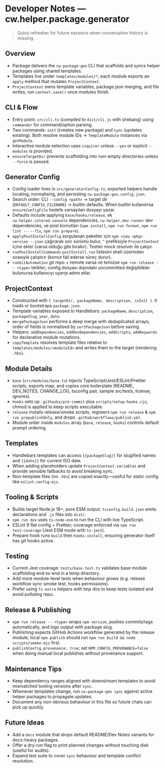 # Developer Notes — cw.helper.package.generator

> Quick refresher for future sessions when conversation history is missing.

## Overview
- Package delivers the `cw-package-gen` CLI that scaffolds and syncs helper packages using shared templates.
- Templates live under `templates/modules/*`; each module exports an `apply` method that mutates `ProjectContext`.
- `ProjectContext` owns template variables, package.json merging, and file writes; run `context.save()` once modules finish.

## CLI & Flow
- Entry point: `src/cli.ts` (compiled to `dist/cli.js` with shebang) using `commander` for command/option parsing.
- Two commands: `init` (creates new package) and `sync` (updates existing). Both resolve module IDs → `TemplateModule` instances via `getModule`.
- Interactive module selection uses `inquirer` unless `--yes` or explicit `--modules` is provided.
- `ensureTargetDir` prevents scaffolding into non-empty directories unless `--force` is passed.

## Generator Config
- Config loader lives in `src/generatorConfig.ts`; exported helpers handle locating, normalising, and persisting `cw-package-gen.config.json`.
- Search order: CLI `--config <path>` → target dir (`DEFAULT_CONFIG_FILENAME`) → builtin defaults. When builtin kullanılırsa `ensureConfigFile` hedefe varsayılan dosyayı yazar.
- Defaults include applying `base/hooks/release`, ek `cw.helper.colored.console` dependencies, `cw.helper.dev.runner` dev dependencies, ve post komutları (`npm install`, `npm run format`, `npm run lint -- --fix`, `npm run prepare`).
- `applyPostInstallConfig` sorgulanan paketler için `npm view <pkg> version --json` çağırarak son sürümü bulur, `^` prefiksiyle `ProjectContext` içine ekler (varsa olduğu gibi bırakır). Testler mock resolver ile çalışır.
- `runPostInstallCommands` `postInstall.run` listesini shell üzerinden sırasıyla çalıştırır (komut fail ederse süreç durur).
- `runGitAutomation` git repo + remote varsa ve temizse `npm run release -- <type>` tetikler; config dosyası dışındaki uncommitted değişiklikler bulunursa kullanıcıyı uyarıp adımı atlar.

## ProjectContext
- Constructed with `{ targetDir, packageName, description, isInit }`. It loads or bootstraps `package.json`.
- Template variables exposed to Handlebars: `packageName`, `description`, `packageSlug`, `year`, `date`.
- `mergePackageJson` performs a deep merge with deduplicated arrays; order of fields is normalised by `sortPackageJson` before saving.
- Helpers: `addDependencies`, `addDevDependencies`, `addScripts`, `addKeywords` for declarative module mutations.
- `copyTemplate` resolves template files relative to `templates/modules/<moduleId>` and writes them to the target (rendering `.hbs`).

## Module Details
- `base` (`src/modules/base.ts`) injects TypeScript/Jest/ESLint/Prettier scripts, exports map, and copies core boilerplate (README, DEV_NOTES, CHANGE_LOG, tsconfig pair, sample src/tests, license, ignores).
- `hooks` sets up `.githooks/pre-commit` plus `scripts/setup-hooks.cjs`; chmod is applied to keep scripts executable.
- `release` installs release/smoke scripts, registers `npm run release` & `npm run prepublishOnly`, and drops `.github/workflows/publish.yml`.
- Module order inside `modules` array (`base`, `release`, `hooks`) controls default prompt ordering.

## Templates
- Handlebars templates can access `{{packageSlug}}` for slugified names and `{{date}}` for current ISO date.
- When adding placeholders update `ProjectContext.variables` and provide sensible fallbacks to avoid breaking sync.
- Non-template files (no `.hbs`) are copied exactly—useful for static config like `eslint.config.mjs`.

## Tooling & Scripts
- Builds target Node.js 18+, pure ESM output. `tsconfig.build.json` emits declarations and `.js` files into `dist/`.
- `npm run dev` uses `ts-node-esm` to run the CLI with live TypeScript.
- ESLint 9 flat config + Prettier; coverage enforced via `npm run test:coverage` (Jest ESM mode with `ts-jest`).
- Prepare hook runs `build` then `hooks:install`, ensuring generator itself has git hooks active.

## Testing
- Current Jest coverage: `tests/base.test.ts` validates base module scaffolding end-to-end in a temp directory.
- Add more module-level tests when behaviour grows (e.g. release workflow sync smoke test, hooks permissions).
- Prefer using `fs-extra` helpers with tmp dirs to keep tests isolated and avoid polluting repo.

## Release & Publishing
- `npm run release -- <type>` wraps `npm version`, pushes commits/tags automatically, and logs output with package slug.
- Publishing expects GitHub Actions workflow generated by the release module; local `npm publish` should run `npm run build && node scripts/smoke.mjs` first.
- `publishConfig.provenance: true`; set `NPM_CONFIG_PROVENANCE=false` when doing manual local publishes without provenance support.

## Maintenance Tips
- Keep dependency ranges aligned with downstream templates to avoid mismatched tooling versions after `sync`.
- Whenever templates change, run `cw-package-gen sync` against active helper packages to propagate updates.
- Document any non-obvious behaviour in this file so future chats can pick up quickly.

## Future Ideas
- Add a `docs` module that drops default README/Dev Notes variants for docs-heavy packages.
- Offer a dry-run flag to print planned changes without touching disk (useful for audits).
- Expand test suite to cover `sync` behaviour and template conflict resolution.
